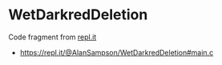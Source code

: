 # WetDarkredDeletion

Code fragment from [repl.it](https://repl.it/)

- https://repl.it/@AlanSampson/WetDarkredDeletion#main.c
